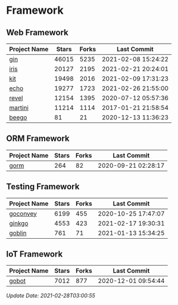 # Framework

## Web Framework
| Project Name | Stars | Forks | Last Commit |
| ------------ | ----- | ----- | ----------- |
| [gin](https://github.com/gin-gonic/gin) | 46015 | 5235 | 2021-02-08 15:24:22 |
| [iris](https://github.com/kataras/iris) | 20127 | 2195 | 2021-02-21 20:24:01 |
| [kit](https://github.com/go-kit/kit) | 19498 | 2016 | 2021-02-09 17:31:23 |
| [echo](https://github.com/labstack/echo) | 19277 | 1723 | 2021-02-26 21:55:00 |
| [revel](https://github.com/revel/revel) | 12154 | 1395 | 2020-07-12 05:57:36 |
| [martini](https://github.com/go-martini/martini) | 11214 | 1114 | 2017-01-21 21:58:54 |
| [beego](https://github.com/astaxie/beego) | 81 | 21 | 2020-12-13 11:36:23 |

## ORM Framework
| Project Name | Stars | Forks | Last Commit |
| ------------ | ----- | ----- | ----------- |
| [gorm](https://github.com/jinzhu/gorm) | 264 | 82 | 2020-09-21 02:28:17 |

## Testing Framework
| Project Name | Stars | Forks | Last Commit |
| ------------ | ----- | ----- | ----------- |
| [goconvey](https://github.com/smartystreets/goconvey) | 6199 | 455 | 2020-10-25 17:47:07 |
| [ginkgo](https://github.com/onsi/ginkgo) | 4553 | 423 | 2021-02-17 19:30:31 |
| [goblin](https://github.com/franela/goblin) | 761 | 71 | 2021-01-13 15:34:25 |

## IoT Framework
| Project Name | Stars | Forks | Last Commit |
| ------------ | ----- | ----- | ----------- |
| [gobot](https://github.com/hybridgroup/gobot) | 7012 | 877 | 2020-12-01 09:54:44 |

*Update Date: 2021-02-28T03:00:55*